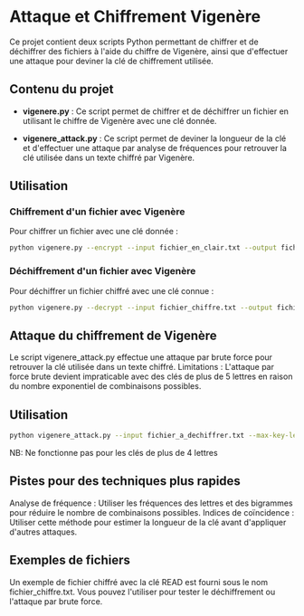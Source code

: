 # Attaque et Chiffrement Vigenère

Ce projet contient deux scripts Python permettant de chiffrer et de déchiffrer des fichiers à l'aide du chiffre de Vigenère, ainsi que d'effectuer une attaque pour deviner la clé de chiffrement utilisée.

## Contenu du projet

- **vigenere.py** : Ce script permet de chiffrer et de déchiffrer un fichier en utilisant le chiffre de Vigenère avec une clé donnée.
  
- **vigenere_attack.py** : Ce script permet de deviner la longueur de la clé et d'effectuer une attaque par analyse de fréquences pour retrouver la clé utilisée dans un texte chiffré par Vigenère.

## Utilisation

### Chiffrement d'un fichier avec Vigenère

Pour chiffrer un fichier avec une clé donnée :

```bash
python vigenere.py --encrypt --input fichier_en_clair.txt --output fichier_chiffre.txt --key VOTRE_CLE
```

### Déchiffrement d'un fichier avec Vigenère
Pour déchiffrer un fichier chiffré avec une clé connue :

```bash
python vigenere.py --decrypt --input fichier_chiffre.txt --output fichier_dechiffre.txt --key VOTRE_CLE
```

## Attaque du chiffrement de Vigenère
Le script vigenere_attack.py effectue une attaque par brute force pour retrouver la clé utilisée dans un texte chiffré.
Limitations : L'attaque par force brute devient impraticable avec des clés de plus de 5 lettres en raison du nombre exponentiel de combinaisons possibles.

## Utilisation

```bash
python vigenere_attack.py --input fichier_a_dechiffrer.txt --max-key-length 4
```

NB: Ne fonctionne pas pour les clés de plus de 4 lettres

## Pistes pour des techniques plus rapides
Analyse de fréquence : Utiliser les fréquences des lettres et des bigrammes pour réduire le nombre de combinaisons possibles.
Indices de coïncidence : Utiliser cette méthode pour estimer la longueur de la clé avant d'appliquer d'autres attaques.

## Exemples de fichiers
Un exemple de fichier chiffré avec la clé READ est fourni sous le nom fichier_chiffre.txt. Vous pouvez l'utiliser pour tester le déchiffrement ou l'attaque par brute force.
